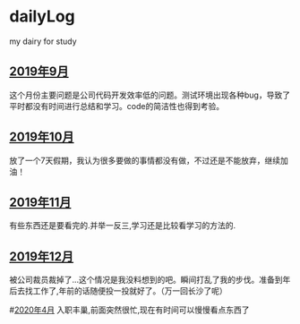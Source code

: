 # dailyLog

my dairy for study

## [2019年9月](./2019.09/2019-09.md)

这个月份主要问题是公司代码开发效率低的问题。测试环境出现各种bug，导致了平时都没有时间进行总结和学习。code的简洁性也得到考验。

## [2019年10月](./2019.10/2019-10.md)

放了一个7天假期，我认为很多要做的事情都没有做，不过还是不能放弃，继续加油！

## [2019年11月](./2019.11/2019-11.md)

有些东西还是要看完的.并举一反三,学习还是比较看学习的方法的.

## [2019年12月](./2019.12/2019-12.md)

被公司裁员裁掉了...这个情况是我没料想到的吧。瞬间打乱了我的步伐。准备到年后去找工作了,年前的话随便投一投就好了。（万一回长沙了呢）

#[2020年4月](/2020.4/2020-04.md)
入职丰巢,前面突然很忙,现在有时间可以慢慢看点东西了
